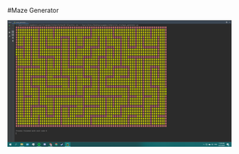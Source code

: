 #Maze Generator

![alt text](https://github.com/Greccu/OtherProjects/blob/master/Maze%20Generator/10x20%20MAZE.png)
